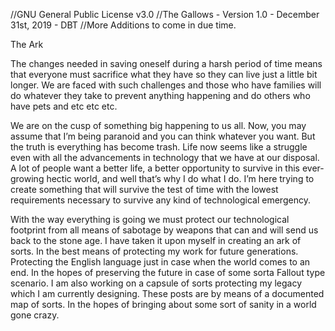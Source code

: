//GNU General Public License v3.0
//The Gallows - Version 1.0 - December 31st, 2019 - DBT
//More Additions to come in due time.

The Ark

The changes needed in saving oneself during a harsh period of time means that everyone must sacrifice what they have so they can live just a little bit longer. We are faced with such challenges and those who have families will do whatever they take to prevent anything happening and do others who have pets and etc etc etc.

We are on the cusp of something big happening to us all. Now, you may assume that I’m being paranoid and you can think whatever you want. But the truth is everything has become trash. Life now seems like a struggle even with all the advancements in technology that we have at our disposal. A lot of people want a better life, a better opportunity to survive in this ever-growing hectic world, and well that’s why I do what I do. I’m here trying to create something that will survive the test of time with the lowest requirements necessary to survive any kind of technological emergency.

With the way everything is going we must protect our technological footprint from all means of sabotage by weapons that can and will send us back to the stone age. I have taken it upon myself in creating an ark of sorts. In the best means of protecting my work for future generations. Protecting the English language just in case when the world comes to an end. In the hopes of preserving the future in case of some sorta Fallout type scenario. I am also working on a capsule of sorts protecting my legacy which I am currently designing. These posts are by means of a documented map of sorts. In the hopes of bringing about some sort of sanity in a world gone crazy.
